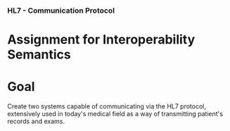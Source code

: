 ### HL7 - Communication Protocol ###

# Assignment for Interoperability Semantics #

# Goal #

Create two systems capable of communicating via the HL7 protocol, extensively used in today's medical field as a way of transmitting patient's records and exams.